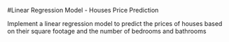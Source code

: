 #Linear Regression Model - Houses Price Prediction

Implement a linear regression model to predict the prices of houses based on their square footage and the number of bedrooms and bathrooms
